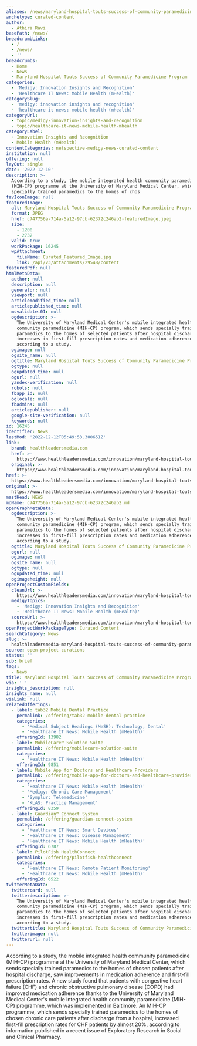 ```yaml
---
aliases: /news/maryland-hospital-touts-success-of-community-paramedicine-program
archetype: curated-content
author:
  - Athira Ravi
basePath: /news/
breadcrumbLinks:
  - /
  - /news/
  - ''
breadcrumbs:
  - Home
  - News
  - Maryland Hospital Touts Success of Community Paramedicine Program
categories:
  - 'Medigy: Innovation Insights and Recognition'
  - 'Healthcare IT News: Mobile Health (mHealth)'
categorySlug:
  - 'medigy: innovation insights and recognition'
  - 'healthcare it news: mobile health (mhealth)'
categoryUrl:
  - topic/medigy-innovation-insights-and-recognition
  - topic/healthcare-it-news-mobile-health-mhealth
categoryLabel:
  - Innovation Insights and Recognition
  - Mobile Health (mHealth)
contentCategories: netspective-medigy-news-curated-content
institution: null
offering: null
layOut: single
date: '2022-12-10'
description: >-
  According to a study, the mobile integrated health community paramedicine
  (MIH-CP) programme at the University of Maryland Medical Center, which sends
  specially trained paramedics to the homes of chos
favIconImage: null
featuredImage:
  alt: Maryland Hospital Touts Success of Community Paramedicine Program
  format: JPEG
  href: c747756a-714a-5a12-97cb-62372c246ab2-featuredImage.jpeg
  size:
    - 1200
    - 2732
  valid: true
  workPackage: 16245
  wpAttachment:
    fileName: Curated_Featured_Image.jpg
    link: /api/v3/attachments/29548/content
featuredPdf: null
htmlMetaData:
  author: null
  description: null
  generator: null
  viewport: null
  articlemodified_time: null
  articlepublished_time: null
  msvalidate.01: null
  ogdescription: >-
    The University of Maryland Medical Center's mobile integrated health
    community paramedicine (MIH-CP) program, which sends specially trained
    paramedics to the homes of selected patients after hospital discharge, saw
    increases in first-fill prescription rates and medication adherence,
    according to a study.
  ogimage: null
  ogsite_name: null
  ogtitle: Maryland Hospital Touts Success of Community Paramedicine Program
  ogtype: null
  ogupdated_time: null
  ogurl: null
  yandex-verification: null
  robots: null
  fbapp_id: null
  oglocale: null
  fbadmins: null
  articlepublisher: null
  google-site-verification: null
  keywords: null
id: 16245
identifier: News
lastMod: '2022-12-12T05:49:53.300651Z'
link:
  brand: healthleadersmedia.com
  href: >-
    https://www.healthleadersmedia.com/innovation/maryland-hospital-touts-success-community-paramedicine-program
  original: >-
    https://www.healthleadersmedia.com/innovation/maryland-hospital-touts-success-community-paramedicine-program
href: >-
  https://www.healthleadersmedia.com/innovation/maryland-hospital-touts-success-community-paramedicine-program
original: >-
  https://www.healthleadersmedia.com/innovation/maryland-hospital-touts-success-community-paramedicine-program
mastHead: NEWS
mdName: c747756a-714a-5a12-97cb-62372c246ab2.md
openGraphMetaData:
  ogdescription: >-
    The University of Maryland Medical Center's mobile integrated health
    community paramedicine (MIH-CP) program, which sends specially trained
    paramedics to the homes of selected patients after hospital discharge, saw
    increases in first-fill prescription rates and medication adherence,
    according to a study.
  ogtitle: Maryland Hospital Touts Success of Community Paramedicine Program
  ogurl: null
  ogimage: null
  ogsite_name: null
  ogtype: null
  ogupdated_time: null
  ogimageheight: null
openProjectCustomFields:
  cleanUrl: >-
    https://www.healthleadersmedia.com/innovation/maryland-hospital-touts-success-community-paramedicine-program
  medigyTopics:
    - 'Medigy: Innovation Insights and Recognition'
    - 'Healthcare IT News: Mobile Health (mHealth)'
  sourceUrl: >-
    https://www.healthleadersmedia.com/innovation/maryland-hospital-touts-success-community-paramedicine-program
openProjectWorkPackageType: Curated Content
searchCategory: News
slug: >-
  healthleadersmedia-maryland-hospital-touts-success-of-community-paramedicine-program
source: open-project-curations
status: ''
sub: brief
tags:
  - News
title: Maryland Hospital Touts Success of Community Paramedicine Program
via: ' '
insights_description: null
insights_name: null
viaLink: null
relatedOfferings:
  - label: tab32 Mobile Dental Practice
    permalink: /offering/tab32-mobile-dental-practice
    categories:
      - 'Medical Subject Headings (MeSH): Technology, Dental'
      - 'Healthcare IT News: Mobile Health (mHealth)'
    offeringId: 13982
  - label: MobileCare™ Solution Suite
    permalink: /offering/mobilecare-solution-suite
    categories:
      - 'Healthcare IT News: Mobile Health (mHealth)'
    offeringId: 9851
  - label: Mobile App for Doctors and Healthcare Providers
    permalink: /offering/mobile-app-for-doctors-and-healthcare-providers
    categories:
      - 'Healthcare IT News: Mobile Health (mHealth)'
      - 'Medigy: Chronic Care Management'
      - 'Symplur: Telemedicine'
      - 'KLAS: Practice Management'
    offeringId: 8359
  - label: Guardian™ Connect System
    permalink: /offering/guardian-connect-system
    categories:
      - 'Healthcare IT News: Smart Devices'
      - 'Healthcare IT News: Disease Management'
      - 'Healthcare IT News: Mobile Health (mHealth)'
    offeringId: 6787
  - label: PilotFish HealthConnect
    permalink: /offering/pilotfish-healthconnect
    categories:
      - 'Healthcare IT News: Remote Patient Monitoring'
      - 'Healthcare IT News: Mobile Health (mHealth)'
    offeringId: 6522
twitterMetaData:
  twittercard: null
  twitterdescription: >-
    The University of Maryland Medical Center's mobile integrated health
    community paramedicine (MIH-CP) program, which sends specially trained
    paramedics to the homes of selected patients after hospital discharge, saw
    increases in first-fill prescription rates and medication adherence,
    according to a study.
  twittertitle: Maryland Hospital Touts Success of Community Paramedicine Program
  twitterimage: null
  twitterurl: null
---
```

<p>According to a study, the mobile integrated health community paramedicine (MIH-CP) programme at the University of Maryland Medical Center, which sends specially trained paramedics to the homes of chosen patients after hospital discharge, saw improvements in medication adherence and first-fill prescription rates. A new study found that patients with congestive heart failure (CHF) and chronic obstructive pulmonary disease (COPD) had improved medication adherence thanks to the University of Maryland Medical Center's mobile integrated health community paramedicine (MIH-CP) programme, which was implemented in Baltimore. An MIH-CP programme, which sends specially trained paramedics to the homes of chosen chronic care patients after discharge from a hospital, increased first-fill prescription rates for CHF patients by almost 20%, according to information published in a recent issue of Exploratory Research in Social and Clinical Pharmacy.</p>